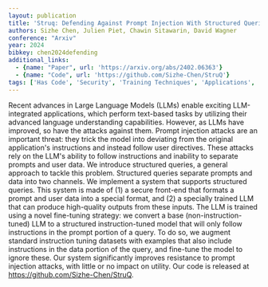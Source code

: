 ```yaml
---
layout: publication
title: 'Struq: Defending Against Prompt Injection With Structured Queries'
authors: Sizhe Chen, Julien Piet, Chawin Sitawarin, David Wagner
conference: "Arxiv"
year: 2024
bibkey: chen2024defending
additional_links:
  - {name: "Paper", url: 'https://arxiv.org/abs/2402.06363'}
  - {name: "Code", url: 'https://github.com/Sizhe-Chen/StruQ'}
tags: ['Has Code', 'Security', 'Training Techniques', 'Applications', 'Prompting', 'Fine-Tuning', 'Reinforcement Learning', 'Pretraining Methods']
---
```

Recent advances in Large Language Models (LLMs) enable exciting
LLM-integrated applications, which perform text-based tasks by utilizing their
advanced language understanding capabilities. However, as LLMs have improved,
so have the attacks against them. Prompt injection attacks are an important
threat: they trick the model into deviating from the original application's
instructions and instead follow user directives. These attacks rely on the
LLM's ability to follow instructions and inability to separate prompts and user
data. We introduce structured queries, a general approach to tackle this
problem. Structured queries separate prompts and data into two channels. We
implement a system that supports structured queries. This system is made of (1)
a secure front-end that formats a prompt and user data into a special format,
and (2) a specially trained LLM that can produce high-quality outputs from
these inputs. The LLM is trained using a novel fine-tuning strategy: we convert
a base (non-instruction-tuned) LLM to a structured instruction-tuned model that
will only follow instructions in the prompt portion of a query. To do so, we
augment standard instruction tuning datasets with examples that also include
instructions in the data portion of the query, and fine-tune the model to
ignore these. Our system significantly improves resistance to prompt injection
attacks, with little or no impact on utility. Our code is released at
https://github.com/Sizhe-Chen/StruQ.
